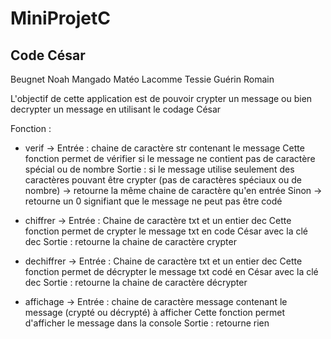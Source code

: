 # MiniProjetC

## Code César

Beugnet Noah
Mangado Matéo
Lacomme Tessie
Guérin Romain

L'objectif de cette application est de pouvoir crypter un message ou bien decrypter un message en utilisant le codage César


Fonction :

- verif 	-> 	Entrée : 	chaine de caractère str contenant le message
					Cette fonction permet de vérifier si le message ne contient pas de caractère spécial ou de nombre
			Sortie : 	si le message utilise seulement des caractères pouvant être crypter (pas de caractères spéciaux ou de nombre)
					-> retourne la même chaine de caractère qu'en entrée
				Sinon
					-> retourne un 0 signifiant que le message ne peut pas être codé

- chiffrer 	->	Entrée :	Chaine de caractère txt et un entier dec
					Cette fonction permet de crypter le message txt en code César avec la clé dec
			Sortie : 	retourne la chaine de caractère crypter 

- dechiffrer ->	Entrée : 	Chaine de caractère txt et un entier dec
					Cette fonction permet de décrypter le message txt codé en César avec la clé dec
			Sortie : 	retourne la chaine de caractère décrypter

- affichage	->	Entrée : 	chaine de caractère message contenant le message (crypté ou décrypté) à afficher
					Cette fonction permet d'afficher le message dans la console
			Sortie :	retourne rien


